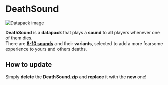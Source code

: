 # DeathSound

![Datapack image](https://i.imgur.com/x5vvkHR.png)

**DeathSound** is a **datapack** that plays a **sound** to all players whenever one of them dies.<br>
There are **[8-10 sounds](. "Depends on the Minecraft version you're using.")** and their **variants**, selected to add a more fearsome experience to yours and others deaths.

## How to update

Simply **delete** the **DeathSound.zip** and **replace** it with the **new** one!
